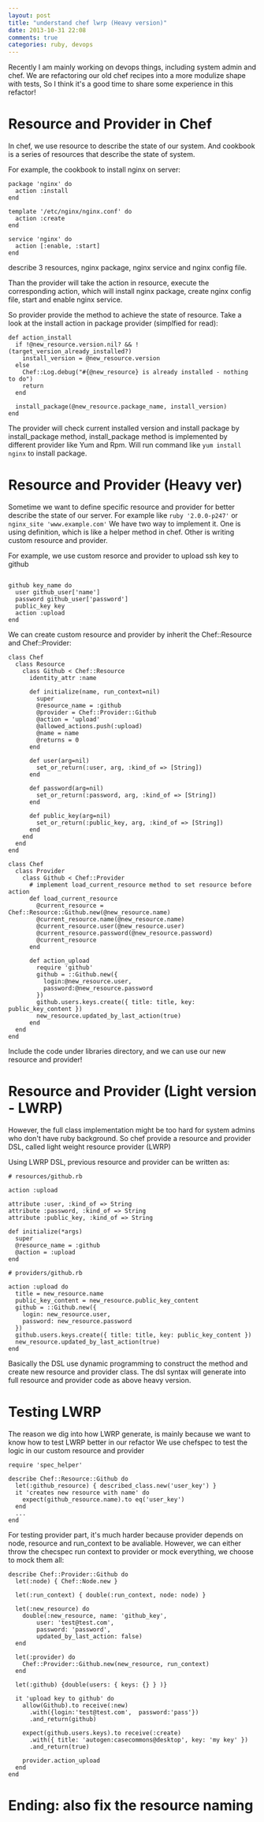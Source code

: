 ```yaml
---
layout: post
title: "understand chef lwrp (Heavy version)"
date: 2013-10-31 22:08
comments: true
categories: ruby, devops
---
```


Recently I am mainly working on devops things, including system admin and chef.
We are refactoring our old chef recipes into a more modulize shape with tests,
So I think it's a good time to share some experience in this refactor!

# Resource and Provider in Chef

In chef, we use resource to describe the state of our system.
And cookbook is a series of resources that describe the state of system.

For example, the cookbook to install nginx on server:

```
package 'nginx' do
  action :install
end

template '/etc/nginx/nginx.conf' do
  action :create
end

service 'nginx' do
  action [:enable, :start]
end
```

describe 3 resources, nginx package, nginx service and nginx config file.

Than the provider will take the action in resource, execute the corresponding action,
which will install nginx package, create nginx config file, start and enable nginx service.

So provider provide the method to achieve the state of resource.
Take a look at the install action in package provider (simplfied for read):

```
def action_install
  if !@new_resource.version.nil? && !(target_version_already_installed?)
    install_version = @new_resource.version
  else
    Chef::Log.debug("#{@new_resource} is already installed - nothing to do")
    return
  end

  install_package(@new_resource.package_name, install_version)
end
```

The provider will check current installed version and install package by install_package method,
install_package method is implemented by different provider like Yum and Rpm.
Will run command like `yum install nginx` to install package.

# Resource and Provider (Heavy ver)

Sometime we want to define specific resource and provider for better describe the state of our server.
For example like `ruby '2.0.0-p247'` or `nginx_site 'www.example.com'`
We have two way to implement it. One is using definition, which is like a helper method in chef.
Other is writing custom resource and provider.

For example, we use custom resorce and provider to upload ssh key to github
```

github key_name do
  user github_user['name']
  password github_user['password']
  public_key key
  action :upload
end

```

We can create custom resource and provider by inherit the Chef::Resource and Chef::Provider:

```
class Chef
  class Resource
    class Github < Chef::Resource
      identity_attr :name

      def initialize(name, run_context=nil)
        super
        @resource_name = :github
        @provider = Chef::Provider::Github
        @action = 'upload'
        @allowed_actions.push(:upload)
        @name = name
        @returns = 0
      end

      def user(arg=nil)
        set_or_return(:user, arg, :kind_of => [String])
      end

      def password(arg=nil)
        set_or_return(:password, arg, :kind_of => [String])
      end

      def public_key(arg=nil)
        set_or_return(:public_key, arg, :kind_of => [String])
      end
    end
  end
end

class Chef
  class Provider
    class Github < Chef::Provider
      # implement load_current_resource method to set resource before action
      def load_current_resource
        @current_resource = Chef::Resource::Github.new(@new_resource.name)
        @current_resource.name(@new_resource.name)
        @current_resource.user(@new_resource.user)
        @current_resource.password(@new_resource.password)
        @current_resource
      end

      def action_upload
        require 'github'
        github = ::Github.new({
          login:@new_resource.user,
          password:@new_resource.password
        })
        github.users.keys.create({ title: title, key: public_key_content })
        new_resource.updated_by_last_action(true)
      end
  end
end
```

Include the code under libraries directory, and we can use our new resource and provider!

# Resource and Provider (Light version - LWRP)

However, the full class implementation might be too hard for system admins who don't have ruby background.
So chef provide a resource and provider DSL, called light weight resource provider (LWRP)

Using LWRP DSL, previous resource and provider can be written as:

```
# resources/github.rb

action :upload

attribute :user, :kind_of => String
attribute :password, :kind_of => String
attribute :public_key, :kind_of => String

def initialize(*args)
  super
  @resource_name = :github
  @action = :upload
end

# providers/github.rb

action :upload do
  title = new_resource.name
  public_key_content = new_resource.public_key_content
  github = ::Github.new({
    login: new_resource.user,
    password: new_resource.password
  })
  github.users.keys.create({ title: title, key: public_key_content })
  new_resource.updated_by_last_action(true)
end

```

Basically the DSL use dynamic programming to construct the method and create new resource and provider class.
The dsl syntax will generate into full resource and provider code as above heavy version.

# Testing LWRP

The reason we dig into how LWRP generate, is mainly because we want to know how to test LWRP better in our refactor
We use chefspec to test the logic in our custom resource and provider

```
require 'spec_helper'

describe Chef::Resource::Github do
  let(:github_resource) { described_class.new('user_key') }
  it 'creates new resource with name' do
    expect(github_resource.name).to eq('user_key')
  end
  ...
end

```

For testing provider part, it's much harder because provider depends on node, resource and run_context
to be avaliable. However, we can either throw the checspec run context to provider or mock everything,
we choose to mock them all:

```
describe Chef::Provider::Github do
  let(:node) { Chef::Node.new }

  let(:run_context) { double(:run_context, node: node) }

  let(:new_resource) do
    double(:new_resource, name: 'github_key',
        user: 'test@test.com',
        password: 'password',
        updated_by_last_action: false)
  end

  let(:provider) do
    Chef::Provider::Github.new(new_resource, run_context)
  end

  let(:github) {double(users: { keys: {} } )}

  it 'upload key to github' do
    allow(Github).to receive(:new)
      .with({login:'test@test.com',  password:'pass'})
      .and_return(github)

    expect(github.users.keys).to receive(:create)
      .with({ title: 'autogen:casecommons@desktop', key: 'my key' })
      .and_return(true)

    provider.action_upload
  end
end
```

# Ending: also fix the resource naming
